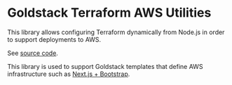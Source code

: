 # Goldstack Terraform AWS Utilities

This library allows configuring Terraform dynamically from Node.js in order to support deployments to AWS.

See [source code](https://github.com/goldstack/goldstack-lib/blob/master/packages/utils-terraform-aws/src/utilsTerraformAws.ts).

This library is used to support Goldstack templates that define AWS infrastructure such as [Next.js + Bootstrap](https://goldstack.party/templates/nextjs-bootstrap).
